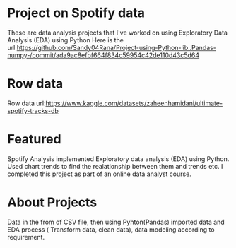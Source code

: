 # Project on Spotify data 
These are data analysis projects that I've worked on using Exploratory Data Analysis (EDA) using Python  Here is the url:https://github.com/Sandy04Rana/Project-using-Python-lib..Pandas-numpy-/commit/ada9ac8efbf664f834c59954c42de110d43c5d64 

# Row data
Row data url:https://www.kaggle.com/datasets/zaheenhamidani/ultimate-spotify-tracks-db

# Featured
Spotify Analysis implemented Exploratory data analysis (EDA) using Python. Used chart trends to find the realationship between them and trends etc. I completed this project as part of an online data analyst course.

# About Projects
Data in the from of CSV file, then using Pyhton(Pandas) imported data and EDA process ( Transform data, clean data), data modeling according to requirement. 


